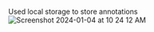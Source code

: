 Used local storage to store annotations
![Screenshot 2024-01-04 at 10 24 12 AM](https://github.com/AdityaBinated/Annotations/assets/149779536/31ce9f00-09b8-4595-a3f1-d73de01a2e8a)
